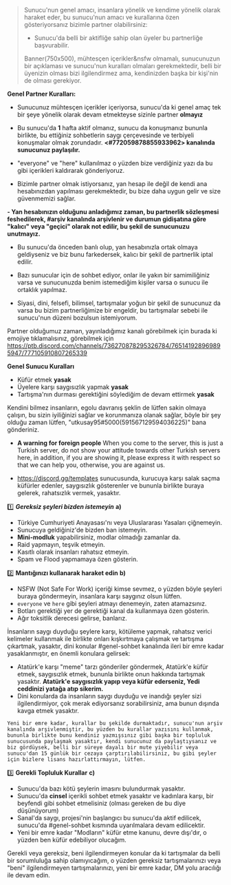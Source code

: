 >  Sunucu'nun genel amacı, insanlara yönelik ve kendime yönelik olarak haraket eder, bu sunucu'nun amacı ve kurallarına özen gösteriyorsanız bizimle partner olabilirsiniz:
> 
> - Sunucu'da belli bir aktifliğe sahip olan üyeler bu partnerliğe başvurabilir.
> 
> Banner(750x500), mühtesçen içerikler&nsfw olmamalı, sunucunuzun bir açıklaması ve sunucu'nun kuralları olmaları gerekmektedir, belli bir üyenizin olması bizi ilgilendirmez ama, kendinizden başka bir kişi'nin de olması gerekiyor.

__**Genel Partner Kuralları:**__
- Sunucunuz mühtesçen içerikler içeriyorsa, sunucu'da ki genel amaç tek bir şeye yönelik olarak devam etmekteyse sizinle partner **olmayız**
- Bu sunucu'da **1** hafta aktif olmanız, sunucu da konuşmanız bununla birlikte, bu ettiğiniz sohbetlerin saygı çerçevesinde ve terbiyeli konuşmalar olmak zorundadır.
**<#772059878855933962> kanalında sunucunuz paylaşılır.**
- "everyone" ve "here" kullanılmaz o yüzden bize verdiğiniz yazı da bu gibi içerikleri kaldırarak gönderiyoruz.

- Bizimle partner olmak istiyorsanız, yan hesap ile değil de kendi ana hesabınızdan yapılması gerekmektedir, bu bize daha uygun gelir ve size güvenmemizi sağlar.

**- Yan hesabınızın olduğunu anladığımız zaman, bu partnerlik sözleşmesi feshedilerek, #arşiv kanalında arşivlenir ve durumun gidişatına göre "kalıcı" veya "geçici" olarak not edilir, bu şekil de sunucunuzu unutmayız.**
- Bu sunucu'da önceden banlı olup, yan hesabınızla ortak olmaya geldiyseniz ve biz bunu farkedersek, kalıcı bir şekil de partnerlik iptal edilir.
- Bazı sunucular için de sohbet ediyor, onlar ile yakın bir samimiliğiniz varsa ve sunucunuzda benim istemediğim kişiler varsa o sunucu ile ortaklık yapılmaz.

- Siyasi, dini, felsefi, bilimsel, tartışmalar yoğun bir şekil de sunucunuz da varsa bu bizim partnerliğimize bir engeldir, bu tartışmalar sebebi ile sunucu'nun düzeni bozulsun istemiyorum.

Partner olduğumuz zaman, yayınladığımız kanalı görebilmek için burada ki emojiye tıklamalısınız, görebilmek için https://ptb.discord.com/channels/736270878295326784/765141928969895947/777105910807265339

__**Genel Sunucu Kuralları**__
- Küfür etmek **yasak**
- Üyelere karşı saygısızlık yapmak **yasak**
- Tartışma'nın durması gerektiğini söylediğim de devam ettirmek **yasak**

Kendini bilmez insanların, egolu davranış şeklin de lütfen sakin olmaya çalışın, bu sizin iyiliğinizi sağlar ve korunmanıza olanak sağlar, böyle bir şey olduğu zaman lütfen, "utkusay95#5000(591567129594036225)" bana gönderiniz.

- **A warning for foreign people** When you come to the server, this is just a Turkish server, do not show your attitude towards other Turkish servers here, in addition, if you are showing it, please express it with respect so that we can help you, otherwise, you are against us.

- <https://discord.gg/templates> sunucusunda, kurucuya karşı salak saçma küfürler edenler, saygısızlık gösterenler ve bununla birlikte buraya gelerek, rahatsızlık vermek, yasaktır.

:one: __***Gereksiz şeyleri bizden istemeyin***__
  **a)**
- Türkiye Cumhuriyeti Anayasası'nı veya Uluslararası Yasaları çiğnemeyin.
- Sunucuya geldiğiniz'de bizden ban istemeyin.
- __**Mini-modluk**__ yapabilirsiniz, modlar olmadığı zamanlar da.
- Raid yapmayın, teşvik etmeyin.
- Kasıtlı olarak insanları rahatsız etmeyin.
- Spam ve Flood yapmamaya özen gösterin.

:two: __**Mantığınızı kullanarak haraket edin**__
  **b)**
- NSFW (Not Safe For Work) içeriği kimse sevmez, o yüzden böyle şeyleri buraya göndermeyin, insanlara karşı saygınız olsun lütfen.
- `everyone` ve `here` gibi şeyleri atmayı denemeyin, zaten atamazsınız.
- Botları gerektiği yer de gerektiği kanal da kullanmaya özen gösterin.
- Ağır toksitlik derecesi gelirse, banlarız.

İnsanların saygı duyduğu şeylere karşı, kötüleme yapmak, rahatsız verici kelimeler kullanmak ile birlikte onları kışkırtmaya çalışmak ve tartışma çıkartmak, yasaktır, dini konular #genel-sohbet kanalında ileri bir emre kadar yasaklanmıştır, en önemli konulara gelirsek:
- Atatürk'e karşı "meme" tarzı gönderiler göndermek, Atatürk'e küfür etmek, saygısızlık etmek, bununla birlikte onun hakkında tartışmak yasaktır. **Atatürk'e saygısızlık yapıp veya küfür ederseniz, Yedi ceddinizi yatağa atıp sikerim.**
- Dini konularda da insanların saygı duyduğu ve inandığı şeyler sizi ilgilendirmiyor, çok merak ediyorsanız sorabilirsiniz, ama bunun dışında kavga etmek yasaktır.

```
Yeni bir emre kadar, kurallar bu şekilde durmaktadır, sunucu'nun arşiv kanalında arşivlenmiştir, bu yüzden bu kurallar yazısını kullanmak, bununla birlikte bunu kendiniz yazmışsınız gibi başka bir topluluk sunucusunda paylaşmak yasaktır, kendi sunucunuz da paylaştıysanız ve biz gördüysek, belli bir süreye dayalı bir mute yiyebilir veya sunucu'dan 15 günlük bir cezaya çarptırılabilirsiniz, bu gibi şeyler için bizlere lisans hazırlattırmayın, lütfen.
```

:three: __**Gerekli Topluluk Kurallar**__
  **c)**
- Sunucu'da bazı kötü şeylerin imasını bulundurmak yasaktır.
- Sunucu'da **cinsel** içerikli sohbet etmek yasaktır ve kadınlara karşı, bir beyfendi gibi sohbet etmelisiniz (olması gereken de bu diye düşünüyorum)
- Sanal'da saygı, projesi'nin başlangıcı bu sunucu'da aktif edilicek, sunucu'da #genel-sohbet kısmında uyarılmalara devam edilicektir.
- Yeni bir emre kadar "Modların" küfür etme kanunu, devre dışı'dır, o yüzden ben küfür edebiliyor olucağım.

Gerekli veya gereksiz, beni ilgilendirmeyen konular da ki tartışmalar da belli bir sorumluluğa sahip olamıyıcağım, o yüzden gereksiz tartışmalarınızı veya "beni" ilgilendirmeyen tartışmalarınızı, yeni bir emre kadar, DM yolu aracılığı ile devam edin.
